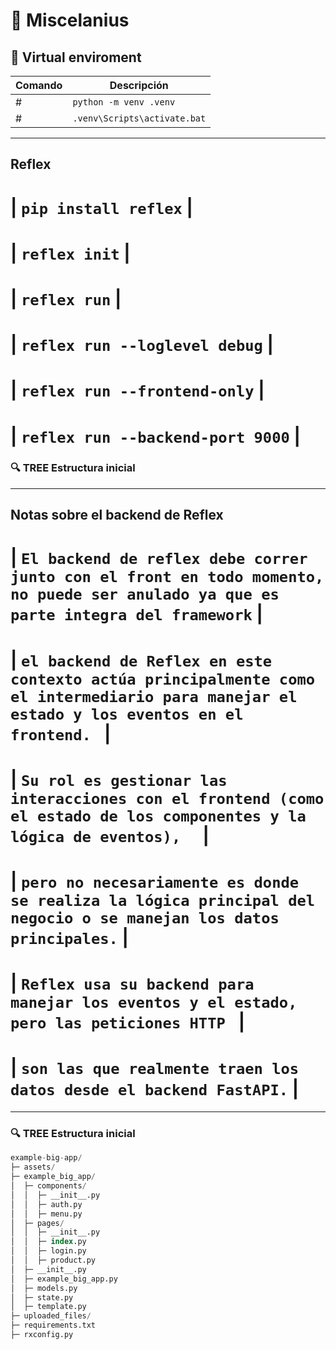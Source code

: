 # 📜 Miscelanius

## 🔄 **Virtual enviroment**
| Comando | Descripción |
|---------|-------------|
# | `python -m venv .venv` | 
# | `.venv\Scripts\activate.bat` |  

---
## Reflex
# | `pip install reflex` |
# | `reflex init` |
# | `reflex run` |
# | `reflex run --loglevel debug` |
# | `reflex run --frontend-only` |
# | `reflex run --backend-port 9000` |
### 🔍 TREE Estructura inicial

---
## Notas sobre el backend de Reflex
# | `El backend de reflex debe correr junto con el front en todo momento, no puede ser anulado ya que es parte integra del framework` |
# | `el backend de Reflex en este contexto actúa principalmente como el intermediario para manejar el estado y los eventos en el frontend. ` |
# | `Su rol es gestionar las interacciones con el frontend (como el estado de los componentes y la lógica de eventos),  ` |
# | `pero no necesariamente es donde se realiza la lógica principal del negocio o se manejan los datos principales.` |
# | `Reflex usa su backend para manejar los eventos y el estado, pero las peticiones HTTP ` |
# | `son las que realmente traen los datos desde el backend FastAPI.` |

---
### 🔍 TREE Estructura inicial

```sql
example-big-app/
├─ assets/
├─ example_big_app/
│  ├─ components/
│  │  ├─ __init__.py
│  │  ├─ auth.py
│  │  ├─ menu.py
│  ├─ pages/
│  │  ├─ __init__.py
│  │  ├─ index.py
│  │  ├─ login.py
│  │  ├─ product.py
│  ├─ __init__.py
│  ├─ example_big_app.py
│  ├─ models.py
│  ├─ state.py
│  ├─ template.py
├─ uploaded_files/
├─ requirements.txt
├─ rxconfig.py
```


